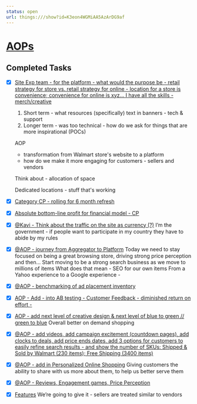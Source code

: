 ```yaml
---
status: open
url: things:///show?id=K3eon4WGMiAA5AzArDG9af
---
```


# [AOPs](things:///show?id=K3eon4WGMiAA5AzArDG9af)

## Completed Tasks

- [x] [Site Exp team - for the platform - what would the purpose be - retail strategy for store vs. retail strategy for online - location for a store is convenience; convenience for online is xyz... I have all the skills - merch/creative](things:///show?id=5VoXppcofTDiLmBWru6fke)
	1.  Short term - what resources (specifically) text in banners - tech & support
	2.  Longer term - was too technical - how do we ask for things that are more inspirational (POCs) 
	
	AOP 
	- transformation from Walmart store's website to a platform
	- how do we make it more engaging for customers - sellers and vendors
	
	Think about - allocation of space
	
	Dedicated locations - stuff that's working
- [x] [Category CP - rolling for 6 month refresh](things:///show?id=XiUuizBb28ygiuWLZNCnHk)
- [x] [Absolute bottom-line profit for financial model - CP](things:///show?id=857Dz6NGWS9Nk1mUfgMeo4)
- [x] [@Kavi - Think about the traffic on the site as currency (?)](things:///show?id=VivWqupTL5fXMnpesoMVVN)
	I’m the government - if people want to participate in my country they have to abide by my rules 
- [x] [@AOP - journey from Aggregator to Platform](things:///show?id=U6DQVAvtpci9ZD9LRD5v53)
	Today we need to stay focused on being a great browsing store, driving strong price perception and then...
	Start moving to be a strong search business as we move to millions of items 
	What does that mean - SEO for our own items
	From a Yahoo experience to a Google experience - 
- [x] [@AOP - benchmarking of ad placement inventory ](things:///show?id=6sZ8o8fPywJ771nMS9R1Qa)
- [x] [AOP - Add - into AB testing - Customer Feedback - diminished return on effort -](things:///show?id=NytR9drzHZjbaFDMdYGn95)
- [x] [AOP - add next level of creative design & next level of blue to green // green to blue](things:///show?id=L7SF38sK7VLbEbfGrKvPx1)
	Overall better on demand shopping 
- [x] [@AOP - add videos, add campaign excitement (countdown pages), add clocks to deals, add price ends dates, add 3 options for customers to easily refine search results - and show the number of SKUs: Shipped & Sold by Walmart (230 items); Free Shipping (3400 items)](things:///show?id=9XietFX111n4xmgTVdf6VW)
- [x] [@AOP - add in Personalized Online Shopping](things:///show?id=HjGV1z5TnjNTkhHMTkaVUF)
	Giving customers the ability to share with us more about them, to help us better serve them
- [x] [@AOP - Reviews, Engagement games, Price Perception](things:///show?id=9pXhHTroF6Jy4bJWU3u2bX)
- [x] [Features](things:///show?id=Q1q6hEuAPZQrEnmwP9yjpp)
	We’re going to give it - sellers are treated similar to vendors 